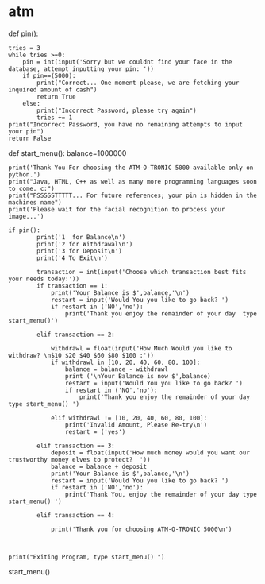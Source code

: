 # atm




def pin():
   
    tries = 3
    while tries >=0:
        pin = int(input('Sorry but we couldnt find your face in the database, attempt inputting your pin: '))
        if pin==(5000):
            print("Correct... One moment please, we are fetching your inquired amount of cash")
            return True
        else:
            print("Incorrect Password, please try again")
            tries += 1
    print("Incorrect Password, you have no remaining attempts to input your pin")
    return False

def start_menu():
    balance=1000000
   
    print('Thank You For choosing the ATM-O-TRONIC 5000 available only on python.')
    print("Java, HTML, C++ as well as many more programming languages soon to come. c:")
    print("PSSSSSTTTTT... For future references; your pin is hidden in the machines name") 
    print('Please wait for the facial recognition to process your image...')

    if pin():
            print('1  for Balance\n')
            print('2 for Withdrawal\n')
            print('3 for Deposit\n')
            print('4 To Exit\n')

            transaction = int(input('Choose which transaction best fits your needs today:'))
            if transaction == 1:
                print('Your Balance is $',balance,'\n')
                restart = input('Would You you like to go back? ')
                if restart in ('NO','no'):
                    print('Thank you enjoy the remainder of your day  type start_menu()')
                 
            elif transaction == 2:
                
                withdrawl = float(input('How Much Would you like to  withdraw? \n$10 $20 $40 $60 $80 $100 :'))
                if withdrawl in [10, 20, 40, 60, 80, 100]:
                    balance = balance - withdrawl
                    print ('\nYour Balance is now $',balance)
                    restart = input('Would You you like to go back? ')
                    if restart in ('NO','no'):
                        print('Thank you enjoy the remainder of your day  type start_menu() ')
                    
                elif withdrawl != [10, 20, 40, 60, 80, 100]:
                    print('Invalid Amount, Please Re-try\n')
                    restart = ('yes')
                
            elif transaction == 3:
                deposit = float(input('How much money would you want our trustworthy money elves to protect?  '))
                balance = balance + deposit
                print('Your Balance is $',balance,'\n')
                restart = input('Would You you like to go back? ')
                if restart in ('NO','no'):
                    print('Thank You, enjoy the remainder of your day type start_menu() ')
               
            elif transaction == 4:
                
                print('Thank you for choosing ATM-O-TRONIC 5000\n')
              
        

    print("Exiting Program, type start_menu() ")

start_menu()

